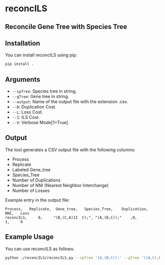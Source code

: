# reconcILS

## Reconcile Gene Tree with Species Tree


## Installation

You can install reconcILS using pip:

```bash
pip install .
```

## Arguments

- `--spTree`: Species tree in string.
- `--gTree`: Gene tree in string.
- `--output`: Name of the output file with the extension .csv.
- `--D`: Duplication Cost.
- `--L`: Loss Cost.
- `--I`: ILS Cost.
- `--V`: Verbose Mode[1=True].

## Output

The tool generates a CSV output file with the following columns:

- Process
- Replicate
- Labeled Gene_tree
- Species_Tree
- Number of Duplications
- Number of NNI (Nearest Neighbor Interchange)
- Number of Losses

Example entry in the output file:

```
Process,   Replicate,  Gene_tree,   Species_Tree,    Duplication,   NNI,   Loss
reconcILS,     0,     "(B,(C,A)1I  C);", "(A,(B,C));"    ,0,             1,     0
```

## Example Usage

You can use reconcILS as follows:

```bash
python ./reconcILS/reconcILS.py --spTree '(A,(B,C));' --gTree '((A,C),B);' --output 'result.csv'
```

